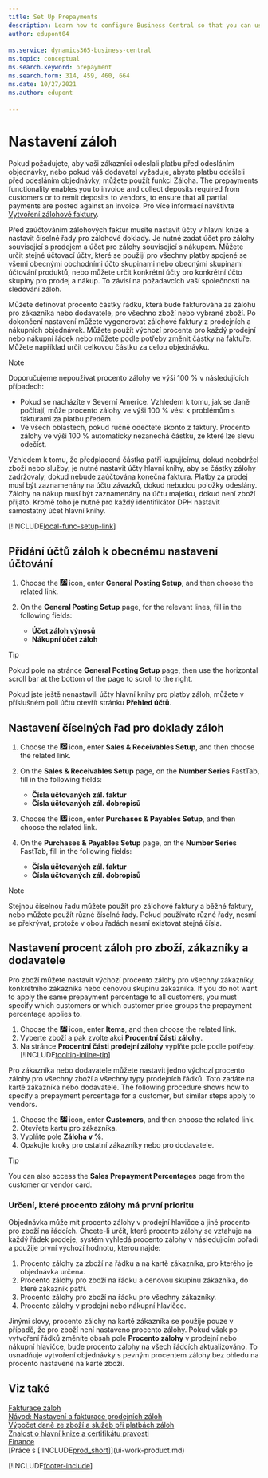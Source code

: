 ```yaml
---
title: Set Up Prepayments
description: Learn how to configure Business Central so that you can use prepayments to invoice and collect deposits from customers and remit deposits to vendors.
author: edupont04

ms.service: dynamics365-business-central
ms.topic: conceptual
ms.search.keyword: prepayment
ms.search.form: 314, 459, 460, 664
ms.date: 10/27/2021
ms.author: edupont

---
```

# Nastavení záloh

Pokud požadujete, aby vaši zákazníci odeslali platbu před odesláním objednávky, nebo pokud váš dodavatel vyžaduje, abyste platbu odešleli před odesláním objednávky, můžete použít funkci Záloha. The prepayments functionality enables you to invoice and collect deposits required from customers or to remit deposits to vendors, to ensure that all partial payments are posted against an invoice. Pro více informací navštivte [Vytvoření zálohové faktury](finance-how-to-create-prepayment-invoices.md).

Před zaúčtováním zálohových faktur musíte nastavit účty v hlavní knize a nastavit číselné řady pro zálohové doklady. Je nutné zadat účet pro zálohy související s prodejem a účet pro zálohy související s nákupem. Můžete určit stejné účtovací účty, které se použijí pro všechny platby spojené se všemi obecnými obchodními účto skupinami nebo obecnými skupinami účtování produktů, nebo můžete určit konkrétní účty pro konkrétní účto skupiny pro prodej a nákup. To závisí na požadavcích vaší společnosti na sledování záloh.

Můžete definovat procento částky řádku, která bude fakturována za zálohu pro zákazníka nebo dodavatele, pro všechno zboží nebo vybrané zboží. Po dokončení nastavení můžete vygenerovat zálohové faktury z prodejních a nákupních objednávek. Můžete použít výchozí procenta pro každý prodejní nebo nákupní řádek nebo můžete podle potřeby změnit částky na faktuře. Můžete například určit celkovou částku za celou objednávku.

> [!NOTE]
> Doporučujeme nepoužívat procento zálohy ve výši 100 % v následujících případech:
>
> * Pokud se nacházíte v Severní Americe. Vzhledem k tomu, jak se daně počítají, může procento zálohy ve výši 100 % vést k problémům s fakturami za platbu předem.
> * Ve všech oblastech, pokud ručně odečtete skonto z faktury. Procento zálohy ve výši 100 % automaticky nezanechá částku, ze které lze slevu odečíst.

Vzhledem k tomu, že předplacená částka patří kupujícímu, dokud neobdržel zboží nebo služby, je nutné nastavit účty hlavní knihy, aby se částky zálohy zadržovaly, dokud nebude zaúčtována konečná faktura. Platby za prodej musí být zaznamenány na účtu závazků, dokud nebudou položky odeslány. Zálohy na nákup musí být zaznamenány na účtu majetku, dokud není zboží přijato. Kromě toho je nutné pro každý identifikátor DPH nastavit samostatný účet hlavní knihy.

[!INCLUDE[local-func-setup-link](includes/local-func-setup-link.md)]

## Přidání účtů záloh k obecnému nastavení účtování

1. Choose the ![Lightbulb that opens the Tell Me feature.](media/ui-search/search_small.png "Tell me what you want to do") icon, enter **General Posting Setup**, and then choose the related link.
2. On the **General Posting Setup** page, for the relevant lines, fill in the following fields:

   * **Účet záloh výnosů**
   * **Nákupní  účet záloh**

> [!TIP]
> Pokud pole na stránce **General Posting Setup** page, then use the horizontal scroll bar at the bottom of the page to scroll to the right.

Pokud jste ještě nenastavili účty hlavní knihy pro platby záloh, můžete v příslušném poli účtu otevřít stránku **Přehled účtů**.

## Nastavení číselných řad pro doklady záloh

1. Choose the ![Lightbulb that opens the Tell Me feature.](media/ui-search/search_small.png "Tell me what you want to do") icon, enter **Sales & Receivables Setup**, and then choose the related link.
2. On the **Sales & Receivables Setup** page, on the **Number Series** FastTab, fill in the following fields:

   * **Čísla účtovaných  zál.  faktur**
   * **Čísla účtovaných  zál.  dobropisů**

3. Choose the ![Lightbulb that opens the Tell Me feature.](media/ui-search/search_small.png "Tell me what you want to do") icon, enter **Purchases & Payables Setup**, and then choose the related link.
4. On the **Purchases & Payables Setup** page, on the **Number Series** FastTab, fill in the following fields:

   * **Čísla účtovaných  zál.  faktur**
   * **Čísla účtovaných  zál.  dobropisů**

> [!NOTE]  
> Stejnou číselnou řadu můžete použít pro zálohové faktury a běžné faktury, nebo můžete použít různé číselné řady. Pokud používáte různé řady, nesmí se překrývat, protože v obou řadách nesmí existovat stejná čísla.

## Nastavení procent záloh pro zboží, zákazníky a dodavatele

Pro zboží můžete nastavit výchozí procento zálohy pro všechny zákazníky, konkrétního zákazníka nebo cenovou skupinu zákazníka. If you do not want to apply the same prepayment percentage to all customers, you must specify which customers or which customer price groups the prepayment percentage applies to.

1. Choose the ![Lightbulb that opens the Tell Me feature.](media/ui-search/search_small.png "Tell me what you want to do") icon, enter **Items**, and then choose the related link.
2. Vyberte zboží a pak zvolte akci **Procentní části zálohy**.
3. Na stránce **Procentní části prodejní zálohy** vyplňte pole podle potřeby. [!INCLUDE[tooltip-inline-tip](includes/tooltip-inline-tip_md.md)]

Pro zákazníka nebo dodavatele můžete nastavit jedno výchozí procento zálohy pro všechny zboží a všechny typy prodejních řádků. Toto zadáte na kartě zákazníka nebo dodavatele. The following procedure shows how to specify a prepayment percentage for a customer, but similar steps apply to vendors.

1. Choose the ![Lightbulb that opens the Tell Me feature.](media/ui-search/search_small.png "Tell me what you want to do") icon, enter **Customers**, and then choose the related link.
2. Otevřete kartu pro zákazníka.
3. Vyplňte pole **Záloha v %**.
4. Opakujte kroky pro ostatní zákazníky nebo pro dodavatele.

> [!TIP]
> You can also access the **Sales Prepayment Percentages** page from the customer or vendor card.

### Určení, které procento zálohy má první prioritu

Objednávka může mít procento zálohy v prodejní hlavičce a jiné procento pro zboží na řádcích. Chcete-li určit, které procento zálohy se vztahuje na každý řádek prodeje, systém vyhledá procento zálohy v následujícím pořadí a použije první výchozí hodnotu, kterou najde:

1. Procento zálohy za zboží na řádku a na kartě zákazníka, pro kterého je objednávka určena.
2. Procento zálohy pro zboží na řádku a cenovou skupinu zákazníka, do které zákazník patří.
3. Procento zálohy pro zboží na řádku pro všechny zákazníky.
4. Procento zálohy v prodejní nebo nákupní hlavičce.

Jinými slovy, procento zálohy na kartě zákazníka se použije pouze v případě, že pro zboží není nastaveno procento zálohy. Pokud však po vytvoření řádků změníte obsah pole **Procento zálohy** v prodejní nebo nákupní hlavičce, bude procento zálohy na všech řádcích aktualizováno. To usnadňuje vytvoření objednávky s pevným procentem zálohy bez ohledu na procento nastavené na kartě zboží.

## Viz také

[Fakturace záloh](finance-invoice-prepayments.md)    
[Návod: Nastavení a fakturace prodejních záloh](walkthrough-setting-up-and-invoicing-sales-prepayments.md)    
[Výpočet daně ze zboží a služeb při platbách záloh](LocalFunctionality/Australia/how-to-calculate-goods-and-services-tax-on-prepayments.md)    
[Znalost o hlavní knize a certifikátu pravosti](finance-general-ledger.md)    
[Finance](finance.md)    
[Práce s [!INCLUDE[prod_short](includes/prod_short.md)]](ui-work-product.md)


[!INCLUDE[footer-include](includes/footer-banner.md)]